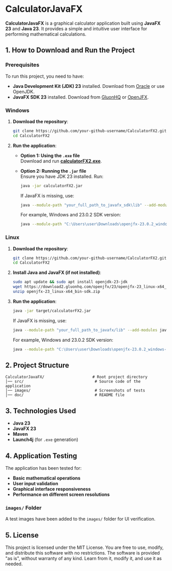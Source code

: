 # CalculatorJavaFX

**CalculatorJavaFX** is a graphical calculator application built using **JavaFX 23** and **Java 23**. It provides a simple and intuitive user interface for performing mathematical calculations.

## 1. How to Download and Run the Project

### **Prerequisites**

To run this project, you need to have:

- **Java Development Kit (JDK) 23** installed. Download from [Oracle](https://www.oracle.com/java/technologies/javase/jdk23-archive-downloads.html) or use OpenJDK.
- **JavaFX SDK 23** installed. Download from [GluonHQ](https://gluonhq.com/products/javafx/) or [OpenJFX](https://openjfx.io/).

### **Windows**

1. **Download the repository**:

   ```sh
   git clone https://github.com/your-github-username/CalculatorFX2.git
   cd CalculatorFX2
   ```

2. **Run the application**:

   - **Option 1: Using the `.exe` file**  
     Download and run [**calculatorFX2.exe**](./calculatorFX2.exe).

   - **Option 2: Running the `.jar` file**  
     Ensure you have JDK 23 installed. Run:

     ```sh
     java -jar calculatorFX2.jar
     ```

     If JavaFX is missing, use:

     ```sh
     java --module-path "your_full_path_to_javafx_sdk\lib" --add-modules javafx.controls,javafx.fxml -jar "your_full_path_to_project\target\calculatorFX2.jar"
     ```
     For example, Windows and 23.0.2 SDK version:

     ```sh
     java --module-path "C:\Users\user\Downloads\openjfx-23.0.2_windows-x64_bin-sdk\javafx-sdk-23.0.2\lib" --add-modules javafx.controls,javafx.fxml -jar "C:\Users\user\IdeaProjects\calculatorFX2\src\calculatorFX2\out\artifacts\calculatorFX2_jar\calculatorFX2.jar"
     ```

### **Linux**

1. **Download the repository**:

   ```sh
   git clone https://github.com/your-github-username/CalculatorFX2.git
   cd CalculatorFX2
   ```

2. **Install Java and JavaFX (if not installed)**:

   ```sh
   sudo apt update && sudo apt install openjdk-23-jdk
   wget https://download2.gluonhq.com/openjfx/23/openjfx-23_linux-x64_bin-sdk.zip
   unzip openjfx-23_linux-x64_bin-sdk.zip
   ```

3. **Run the application**:

   ```sh
   java -jar target/calculatorFX2.jar
   ```

   If JavaFX is missing, use:

   ```sh
   java --module-path "your_full_path_to_javafx/lib" --add-modules javafx.controls,javafx.fxml -jar target/calculatorFX2.jar
   ```
   For example, Windows and 23.0.2 SDK version: 

   ```sh
   java --module-path "C:\Users\user\Downloads\openjfx-23.0.2_windows-x64_bin-sdk\javafx-sdk-23.0.2\lib" --add-modules javafx.controls,javafx.fxml -jar "C:\Users\user\IdeaProjects\calculatorFX2\src\calculatorFX2\out\artifacts\calculatorFX2_jar\calculatorFX2.jar"
   ```
## 2. Project Structure

```
CalculatorJavaFX/                     # Root project directory
│── src/                               # Source code of the application
│── images/                            # Screenshots of tests
│── doc/                               # README file
```

## 3. Technologies Used

- **Java 23**
- **JavaFX 23**
- **Maven**
- **Launch4j** (for `.exe` generation)

## 4. Application Testing

The application has been tested for:

- **Basic mathematical operations**
- **User input validation**
- **Graphical interface responsiveness**
- **Performance on different screen resolutions**

### `images/` Folder

A test images have been added to the `images/` folder for UI verification.

## 5. License

This project is licensed under the MIT License. You are free to use, modify, and distribute this software with no restrictions. The software is provided "as is", without warranty of any kind. Learn from it, modify it, and use it as needed.

